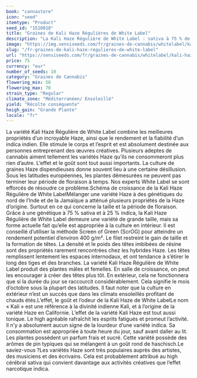 ```yaml
---
book: "cannastore"
icon: "seed"
itemtype: "Product"
seed_id: "1510018"
title: "Graines de Kali Haze Régulières de White Label"
description: "La Kali Haze Régulière de White Label : sativa à 75 % de grande taille. High : Tonique. Période de floraison : courte. Rendement potentiel : important."
image: "https://img.sensiseeds.com/fr/graines-de-cannabis/whitelabel/kali-haze-image.png"
slug: "/fr-graines-de-kali-haze-regulieres-de-white-label"
url: "https://sensiseeds.com/fr/graines-de-cannabis/whitelabel/kali-haze?a_aid=cannastore"
price: 75
currency: "eur"
number_of_seeds: 10
category: "Graines de Cannabis"
flowering_min: 50
flowering_max: 70
strain_type: "Regular"
climate_zone: "Méditerranéen/ Ensoleillé"
yield: "Récolte conséquente"
heigh_gain: "Grande Plante"
locale: "fr"
---
```

La variété Kali Haze Régulière de White Label combine les meilleures propriétés d’un incroyable Haze, ainsi que le rendement et la fiabilité d’un indica indien. Elle stimule le corps et l’esprit et est absolument destinée aux personnes entreprenant des œuvres créatives. Plusieurs adeptes de cannabis aiment tellement les variétés Haze qu’ils ne consommeront plus rien d’autre. L’effet et le goût sont tout aussi importants. La culture de graines Haze dispendieuses donne souvent lieu à une certaine désillusion. Sous les latitudes européennes, les plantes démesurées ne peuvent pas terminer leur période de floraison à temps. Nos experts White Label se sont efforcés de résoudre ce problème.Schéma de croissance de la Kali Haze Régulière de White LabelMélanger une variété Haze à des génétiques du nord de l’Inde et de la Jamaïque a atténué plusieurs propriétés de la Haze d’origine. Surtout en ce qui concerne la taille et la période de floraison. Grâce à une génétique à 75 % sativa et à 25 % indica, la Kali Haze Régulière de White Label demeure une variété de grande taille, mais sa forme actuelle fait qu’elle est appropriée à la culture en intérieur. Il est conseillé d’utiliser la méthode Screen of Green (ScrOG) pour atteindre un rendement potentiel d’environ 400 g/m². Le filet restreint le gain de taille et la formation de têtes. La densité et le poids des têtes imbibées de résine sont des propriétés rarement rencontrées chez les hybrides Haze. Les têtes remplissent lentement les espaces internodaux, et ont tendance à s’étirer le long des tiges et des branches. La variété Kali Haze Régulière de White Label produit des plantes mâles et femelles. En salle de croissance, on peut les encourager à créer des têtes plus tôt. En extérieur, cela ne fonctionnera que si la durée du jour se raccourcit considérablement. Cela signifie le mois d’octobre sous la plupart des latitudes. Il faut noter que la culture en extérieur n’est un succès que dans les climats ensoleillés profitant de chauds étés.L’effet, le goût et l’odeur de la Kali Haze de White LabelLe nom « Kali » est une référence à la divinité indienne Kali, et à l’origine de la variété Haze en Californie. L’effet de la variété Kali Haze est tout aussi tonique. Le high agréable rafraîchit les esprits fatigués et promeut l’activité. Il n’y a absolument aucun signe de la lourdeur d’une variété indica. Sa consommation est appropriée à toute heure du jour, sauf avant daller au lit. Les plantes possèdent un parfum frais et sucré. Cette variété possède des arômes de pin typiques qui se mélangent à un goût rond de haschisch.Le saviez-vous ?Les variétés Haze sont très populaires auprès des artistes, des musiciens et des écrivains. Cela est probablement attribué au high cérébral sativa qui convient davantage aux activités créatives que l’effet narcotique indica.

